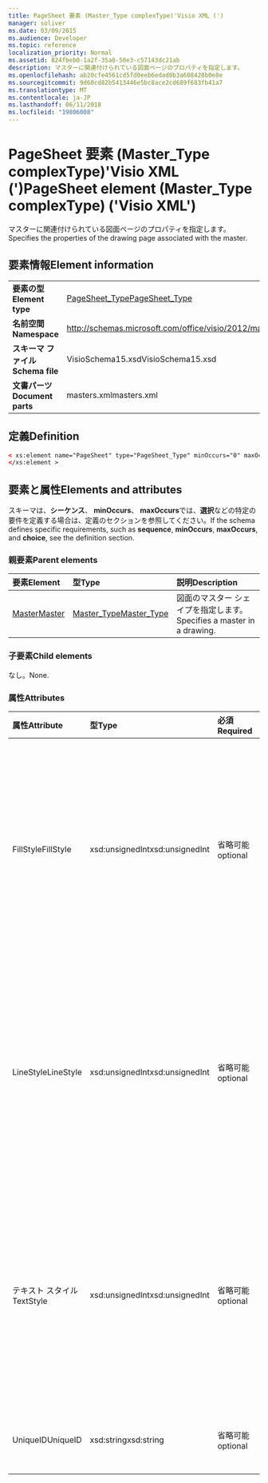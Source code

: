 ```yaml
---
title: PageSheet 要素 (Master_Type complexType)'Visio XML (')
manager: soliver
ms.date: 03/09/2015
ms.audience: Developer
ms.topic: reference
localization_priority: Normal
ms.assetid: 824fbeb0-1a2f-35a0-50e3-c57143dc21ab
description: マスターに関連付けられている図面ページのプロパティを指定します。
ms.openlocfilehash: ab20cfe4561cd5fd0eeb6edad0b3a608428b0e8e
ms.sourcegitcommit: 9d60cd82b5413446e5bc8ace2cd689f683fb41a7
ms.translationtype: MT
ms.contentlocale: ja-JP
ms.lasthandoff: 06/11/2018
ms.locfileid: "19806008"
---
```

# <a name="pagesheet-element-mastertype-complextype-visio-xml"></a><span data-ttu-id="2fcf4-103">PageSheet 要素 (Master_Type complexType)'Visio XML (')</span><span class="sxs-lookup"><span data-stu-id="2fcf4-103">PageSheet element (Master_Type complexType) ('Visio XML')</span></span>

<span data-ttu-id="2fcf4-104">マスターに関連付けられている図面ページのプロパティを指定します。</span><span class="sxs-lookup"><span data-stu-id="2fcf4-104">Specifies the properties of the drawing page associated with the master.</span></span>
  
## <a name="element-information"></a><span data-ttu-id="2fcf4-105">要素情報</span><span class="sxs-lookup"><span data-stu-id="2fcf4-105">Element information</span></span>

|||
|:-----|:-----|
|<span data-ttu-id="2fcf4-106">**要素の型**</span><span class="sxs-lookup"><span data-stu-id="2fcf4-106">**Element type**</span></span> <br/> |[<span data-ttu-id="2fcf4-107">PageSheet_Type</span><span class="sxs-lookup"><span data-stu-id="2fcf4-107">PageSheet_Type</span></span>](pagesheet_type-complextypevisio-xml.md) <br/> |
|<span data-ttu-id="2fcf4-108">**名前空間**</span><span class="sxs-lookup"><span data-stu-id="2fcf4-108">**Namespace**</span></span> <br/> |http://schemas.microsoft.com/office/visio/2012/main  <br/> |
|<span data-ttu-id="2fcf4-109">**スキーマ ファイル**</span><span class="sxs-lookup"><span data-stu-id="2fcf4-109">**Schema file**</span></span> <br/> |<span data-ttu-id="2fcf4-110">VisioSchema15.xsd</span><span class="sxs-lookup"><span data-stu-id="2fcf4-110">VisioSchema15.xsd</span></span>  <br/> |
|<span data-ttu-id="2fcf4-111">**文書パーツ**</span><span class="sxs-lookup"><span data-stu-id="2fcf4-111">**Document parts**</span></span> <br/> |<span data-ttu-id="2fcf4-112">masters.xml</span><span class="sxs-lookup"><span data-stu-id="2fcf4-112">masters.xml</span></span>  <br/> |
   
## <a name="definition"></a><span data-ttu-id="2fcf4-113">定義</span><span class="sxs-lookup"><span data-stu-id="2fcf4-113">Definition</span></span>

```XML
< xs:element name="PageSheet" type="PageSheet_Type" minOccurs="0" maxOccurs="1" >
</xs:element >
```

## <a name="elements-and-attributes"></a><span data-ttu-id="2fcf4-114">要素と属性</span><span class="sxs-lookup"><span data-stu-id="2fcf4-114">Elements and attributes</span></span>

<span data-ttu-id="2fcf4-115">スキーマは、**シーケンス**、 **minOccurs**、 **maxOccurs**では、**選択**などの特定の要件を定義する場合は、定義のセクションを参照してください。</span><span class="sxs-lookup"><span data-stu-id="2fcf4-115">If the schema defines specific requirements, such as **sequence**, **minOccurs**, **maxOccurs**, and **choice**, see the definition section.</span></span> 
  
### <a name="parent-elements"></a><span data-ttu-id="2fcf4-116">親要素</span><span class="sxs-lookup"><span data-stu-id="2fcf4-116">Parent elements</span></span>

|<span data-ttu-id="2fcf4-117">**要素**</span><span class="sxs-lookup"><span data-stu-id="2fcf4-117">**Element**</span></span>|<span data-ttu-id="2fcf4-118">**型**</span><span class="sxs-lookup"><span data-stu-id="2fcf4-118">**Type**</span></span>|<span data-ttu-id="2fcf4-119">**説明**</span><span class="sxs-lookup"><span data-stu-id="2fcf4-119">**Description**</span></span>|
|:-----|:-----|:-----|
|[<span data-ttu-id="2fcf4-120">Master</span><span class="sxs-lookup"><span data-stu-id="2fcf4-120">Master</span></span>](master-element-masters_type-complextypevisio-xml.md) <br/> |[<span data-ttu-id="2fcf4-121">Master_Type</span><span class="sxs-lookup"><span data-stu-id="2fcf4-121">Master_Type</span></span>](master_type-complextypevisio-xml.md) <br/> |<span data-ttu-id="2fcf4-122">図面のマスター シェイプを指定します。</span><span class="sxs-lookup"><span data-stu-id="2fcf4-122">Specifies a master in a drawing.</span></span>  <br/> |
   
### <a name="child-elements"></a><span data-ttu-id="2fcf4-123">子要素</span><span class="sxs-lookup"><span data-stu-id="2fcf4-123">Child elements</span></span>

<span data-ttu-id="2fcf4-124">なし。</span><span class="sxs-lookup"><span data-stu-id="2fcf4-124">None.</span></span>
  
### <a name="attributes"></a><span data-ttu-id="2fcf4-125">属性</span><span class="sxs-lookup"><span data-stu-id="2fcf4-125">Attributes</span></span>

|<span data-ttu-id="2fcf4-126">**属性**</span><span class="sxs-lookup"><span data-stu-id="2fcf4-126">**Attribute**</span></span>|<span data-ttu-id="2fcf4-127">**型**</span><span class="sxs-lookup"><span data-stu-id="2fcf4-127">**Type**</span></span>|<span data-ttu-id="2fcf4-128">**必須**</span><span class="sxs-lookup"><span data-stu-id="2fcf4-128">**Required**</span></span>|<span data-ttu-id="2fcf4-129">**説明**</span><span class="sxs-lookup"><span data-stu-id="2fcf4-129">**Description**</span></span>|<span data-ttu-id="2fcf4-130">**使用可能な値**</span><span class="sxs-lookup"><span data-stu-id="2fcf4-130">**Possible values**</span></span>|
|:-----|:-----|:-----|:-----|:-----|
|<span data-ttu-id="2fcf4-131">FillStyle</span><span class="sxs-lookup"><span data-stu-id="2fcf4-131">FillStyle</span></span>  <br/> |<span data-ttu-id="2fcf4-132">xsd:unsignedInt</span><span class="sxs-lookup"><span data-stu-id="2fcf4-132">xsd:unsignedInt</span></span>  <br/> |<span data-ttu-id="2fcf4-133">省略可能</span><span class="sxs-lookup"><span data-stu-id="2fcf4-133">optional</span></span>  <br/> |<span data-ttu-id="2fcf4-134">塗りつぶしの書式設定を継承するスタイル シートの ID を指定します。</span><span class="sxs-lookup"><span data-stu-id="2fcf4-134">specifies the ID of the style sheet from which to inherit fill formatting.</span></span> <span data-ttu-id="2fcf4-135">図面内の**StyleSheet_Type**に関連付けられている**ID**属性の値である必要があります。</span><span class="sxs-lookup"><span data-stu-id="2fcf4-135">It MUST be the value of the **ID** attribute associated with a **StyleSheet_Type** in the drawing.</span></span>  <br/> |<span data-ttu-id="2fcf4-136">Xsd:unsignedInt の値を入力します。</span><span class="sxs-lookup"><span data-stu-id="2fcf4-136">Values of the xsd:unsignedInt type.</span></span>  <br/> |
|<span data-ttu-id="2fcf4-137">LineStyle</span><span class="sxs-lookup"><span data-stu-id="2fcf4-137">LineStyle</span></span>  <br/> |<span data-ttu-id="2fcf4-138">xsd:unsignedInt</span><span class="sxs-lookup"><span data-stu-id="2fcf4-138">xsd:unsignedInt</span></span>  <br/> |<span data-ttu-id="2fcf4-139">省略可能</span><span class="sxs-lookup"><span data-stu-id="2fcf4-139">optional</span></span>  <br/> |<span data-ttu-id="2fcf4-140">線の書式設定を継承するスタイル シートの ID を指定します。</span><span class="sxs-lookup"><span data-stu-id="2fcf4-140">Specifies the ID of the style sheet from which to inherit line formatting.</span></span> <span data-ttu-id="2fcf4-141">図面内の**StyleSheet_Type**に関連付けられている**ID**属性の値である必要があります。</span><span class="sxs-lookup"><span data-stu-id="2fcf4-141">It MUST be the value of the **ID** attribute associated with a **StyleSheet_Type** in the drawing.</span></span>  <br/> |<span data-ttu-id="2fcf4-142">Xsd:unsignedInt の値を入力します。</span><span class="sxs-lookup"><span data-stu-id="2fcf4-142">Values of the xsd:unsignedInt type.</span></span>  <br/> |
|<span data-ttu-id="2fcf4-143">テキスト スタイル</span><span class="sxs-lookup"><span data-stu-id="2fcf4-143">TextStyle</span></span>  <br/> |<span data-ttu-id="2fcf4-144">xsd:unsignedInt</span><span class="sxs-lookup"><span data-stu-id="2fcf4-144">xsd:unsignedInt</span></span>  <br/> |<span data-ttu-id="2fcf4-145">省略可能</span><span class="sxs-lookup"><span data-stu-id="2fcf4-145">optional</span></span>  <br/> |<span data-ttu-id="2fcf4-146">テキストの書式設定を継承するスタイル シートの ID を指定します。</span><span class="sxs-lookup"><span data-stu-id="2fcf4-146">Specifies the ID of the style sheet from which to inherit text formatting.</span></span> <span data-ttu-id="2fcf4-147">図面内の**StyleSheet_Type**に関連付けられている**ID**属性の値である必要があります。</span><span class="sxs-lookup"><span data-stu-id="2fcf4-147">It MUST be the value of the **ID** attribute associated with a **StyleSheet_Type** in the drawing.</span></span>  <br/> |<span data-ttu-id="2fcf4-148">Xsd:unsignedInt の値を入力します。</span><span class="sxs-lookup"><span data-stu-id="2fcf4-148">Values of the xsd:unsignedInt type.</span></span>  <br/> |
|<span data-ttu-id="2fcf4-149">UniqueID</span><span class="sxs-lookup"><span data-stu-id="2fcf4-149">UniqueID</span></span>  <br/> |<span data-ttu-id="2fcf4-150">xsd:string</span><span class="sxs-lookup"><span data-stu-id="2fcf4-150">xsd:string</span></span>  <br/> |<span data-ttu-id="2fcf4-151">省略可能</span><span class="sxs-lookup"><span data-stu-id="2fcf4-151">optional</span></span>  <br/> |<span data-ttu-id="2fcf4-152">その親要素内の要素の一意の ID。</span><span class="sxs-lookup"><span data-stu-id="2fcf4-152">The unique ID of the element within its parent element.</span></span>  <br/> |<span data-ttu-id="2fcf4-153">Xsd:string の値を入力します。</span><span class="sxs-lookup"><span data-stu-id="2fcf4-153">Values of the xsd:string type.</span></span>  <br/> |
   

